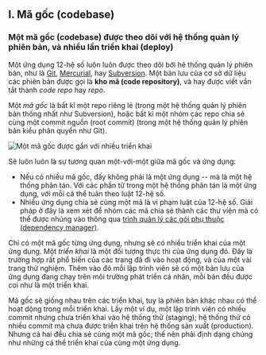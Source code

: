 ## I. Mã gốc (codebase)
### Một mã gốc (codebase) được theo dõi với hệ thống quản lý phiên bản, và nhiều lần triển khai (deploy)

Một ứng dụng 12-hệ số luôn luôn được theo dõi bới hê thống quản lý phiên bản, như là [Git](https://git-scm.com/), [Mercurial](http://mercurial.selenic.com/), hay [Subversion](https://subversion.apache.org/). Một bản lưu của cơ sở dữ liệu các phiên bản được gọi là **kho mã (code repository)**, và hay được viết vắn tắt thành *code repo* hay *repo*.

Một *mã gốc* là bất kì một repo riêng lẻ (trong một hệ thống quản lý phiên bản thống nhất như Subversion), hoặc bất kì một nhóm các repo chia sẻ cùng một commit nguồn (root commit) (trong một hệ thống quản lý phiên bản kiểu phân quyển như Git).

![Một mã gốc được gắn với nhiều triển khai](/images/codebase-deploys.png)

Sẽ luôn luôn là sự tương quan một-với-một giữa mã gốc và ứng dụng:

* Nếu có nhiều mã gốc, đấy không phải là một ứng dụng -- mà là một hệ thống phân tán. Với các
phần tử trong một hệ thống phân tán là một ứng dụng, với mỗi cá thể tuân theo luật 12-hệ số.
* Nhiều ứng dụng chia sẻ cùng một mã là vi phạm luật của 12-hệ số. Giải pháp ở đây là xem xét
để nhóm các mã chia sẻ thành các thư viện mà có thể được nhúng vào thông qua [trình quản lý các gói phụ thuộc (dependency manager)](./dependencies).

Chỉ có một mã gốc từng ứng dụng, nhưng sẽ có nhiều triển khai của một ứng dụng. Một *triển khai* là một đối tượng thực thi của ứng dụng đó. Đây là trường hợp rất phổ biến của các trang
đã đi vào hoạt động, và của một vài trang thử nghiệm. Thêm vào đó mỗi lập trình viên sẽ có một
bản lưu của ứng dụng đang chạy trên môi trường phát triển cá nhân, mỗi bản đều được coi như là
một triển khai.

Mã gốc sẽ giống nhau trên các triển khai, tuy là phiên bản khác nhau có thể hoạt dộng trong mỗi triển khai. Lấy một ví dụ, một lập trình viên có nhiều commit nhưng chưa triển khai vào
hệ thống thử (staging); hệ thống thử có nhiều commit mà chưa được triển khai trên hệ thống sản xuất (production). Nhưng cả hai đều chia sẻ cùng một mã gốc; thế nên phải định dạng chúng
như những cá thể triển khai của cùng một ứng dụng.
